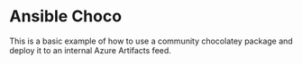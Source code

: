 # Ansible Choco

This is a basic example of how to use a community chocolatey package and deploy it to an internal Azure Artifacts feed.
